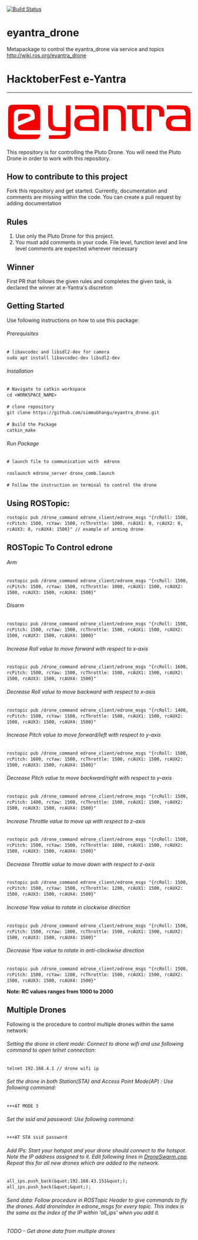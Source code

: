 [![Build Status](https://travis-ci.org/simmubhangu/eyantra_drone.svg?branch=master)](https://travis-ci.org/simmubhangu/eyantra_drone)
# eyantra_drone
Metapackage to control the eyantra_drone via service and topics 
<http://wiki.ros.org/eyantra_drone>

# HacktoberFest e-Yantra

---
![e-Yantra](logo.png "e-Yantra")
---

This repository is for controlling the Pluto Drone. You will need the Pluto Drone in order to work with this repository.

## How to contribute to this project
Fork this repository and get started. Currently, documentation and comments are missing within the code. You can create a pull request by adding documentation

## Rules
1. Use only the Pluto Drone for this project.
2. You must add comments in your code. File level, function level and line level comments are expected wherever necessary

## Winner
First PR that follows the given rules and completes the given task, is declared the winner at e-Yantra's discretion


## Getting Started 
Use following instructions on how to use this package:

###### Prerequisites
```
# libavcodec and libsdl2-dev for camera
sudo apt install libavcodec-dev libsdl2-dev 

```

###### Installation

```
# Navigate to catkin workspace
cd <WORKSPACE_NAME>

# clone repository
git clone https://github.com/simmubhangu/eyantra_drone.git

# Build the Package
catkin_make 

```

###### Run Package

```
# launch file to communication with  edrone

roslaunch edrone_server drone_comb.launch

# Follow the instruction on terminal to control the drone
```
## Using ROSTopic:
```
rostopic pub /drone_command edrone_client/edrone_msgs "{rcRoll: 1500, rcPitch: 1500, rcYaw: 1500, rcThrottle: 1000, rcAUX1: 0, rcAUX2: 0, rcAUX3: 0, rcAUX4: 1500}" // example of arming drone 

```
## ROSTopic To Control edrone

###### Arm
```
rostopic pub /drone_command edrone_client/edrone_msgs "{rcRoll: 1500, rcPitch: 1500, rcYaw: 1500, rcThrottle: 1000, rcAUX1: 1500, rcAUX2: 1500, rcAUX3: 1500, rcAUX4: 1500}"
```
###### Disarm 
```
rostopic pub /drone_command edrone_client/edrone_msgs "{rcRoll: 1500, rcPitch: 1500, rcYaw: 1500, rcThrottle: 1500, rcAUX1: 1500, rcAUX2: 1500, rcAUX3: 1500, rcAUX4: 1000}"
```
###### Increase Roll value to move forward with respect to x-axis
```
rostopic pub /drone_command edrone_client/edrone_msgs "{rcRoll: 1600, rcPitch: 1500, rcYaw: 1500, rcThrottle: 1500, rcAUX1: 1500, rcAUX2: 1500, rcAUX3: 1500, rcAUX4: 1500}"
```
###### Decrease Roll value to move backward with respect to x-axis
```
rostopic pub /drone_command edrone_client/edrone_msgs "{rcRoll: 1400, rcPitch: 1500, rcYaw: 1500, rcThrottle: 1500, rcAUX1: 1500, rcAUX2: 1500, rcAUX3: 1500, rcAUX4: 1500}"
```
###### Increase Pitch value to move forward/left with respect to y-axis
```
rostopic pub /drone_command edrone_client/edrone_msgs "{rcRoll: 1500, rcPitch: 1600, rcYaw: 1500, rcThrottle: 1500, rcAUX1: 1500, rcAUX2: 1500, rcAUX3: 1500, rcAUX4: 1500}"
```
###### Decrease Pitch value to move backward/right with respect to y-axis
```
rostopic pub /drone_command edrone_client/edrone_msgs "{rcRoll: 1500, rcPitch: 1400, rcYaw: 1500, rcThrottle: 1500, rcAUX1: 1500, rcAUX2: 1500, rcAUX3: 1500, rcAUX4: 1500}"
```
###### Increase Throttle value to move up with respect to z-axis
```
rostopic pub /drone_command edrone_client/edrone_msgs "{rcRoll: 1500, rcPitch: 1500, rcYaw: 1500, rcThrottle: 1800, rcAUX1: 1500, rcAUX2: 1500, rcAUX3: 1500, rcAUX4: 1500}"
```
###### Decrease Throttle value to move down with respect to z-axis
```
rostopic pub /drone_command edrone_client/edrone_msgs "{rcRoll: 1500, rcPitch: 1500, rcYaw: 1500, rcThrottle: 1200, rcAUX1: 1500, rcAUX2: 1500, rcAUX3: 1500, rcAUX4: 1500}"
```
###### Increase Yaw value to rotate in clockwise direction
```
rostopic pub /drone_command edrone_client/edrone_msgs "{rcRoll: 1500, rcPitch: 1500, rcYaw: 1800, rcThrottle: 1500, rcAUX1: 1500, rcAUX2: 1500, rcAUX3: 1500, rcAUX4: 1500}"
```
###### Decrease Yaw value to rotate in anti-clockwise direction
```
rostopic pub /drone_command edrone_client/edrone_msgs "{rcRoll: 1500, rcPitch: 1500, rcYaw: 1200, rcThrottle: 1500, rcAUX1: 1500, rcAUX2: 1500, rcAUX3: 1500, rcAUX4: 1500}"
```
**Note: RC values ranges from 1000 to 2000**

## Multiple Drones

Following is the procedure to control multiple drones within the same network:

###### Setting the drone in client mode: Connect to drone wifi and use following command to open telnet connection: 
```
telnet 192.168.4.1 // drone wifi ip
```
###### Set the drone in both Station(STA) and Access Point Mode(AP) : Use following command:
```
+++AT MODE 3
```
###### Set the ssid and password: Use following command:
```
+++AT STA ssid password
```
###### Add IPs: Start your hotspot and your drone should connect to the hotspot. Note the IP address assigned to it. Edit following lines in [DroneSwarm.cpp](/edrone_client/src/DroneSwarm.cpp). Repeat this for all new drones which are added to the network. 
```
all_ips.push_back(&quot;192.168.43.151&quot;);
all_ips.push_back(&quot;&quot;);
```
###### Send data: Follow procedure in ROSTopic Header to give commands to fly the drones. Add droneIndex in edrone_msgs for every topic. This index is the same as the index of the IP within 'all_ips' when you add it. 

###### TODO - Get drone data from multiple drones




